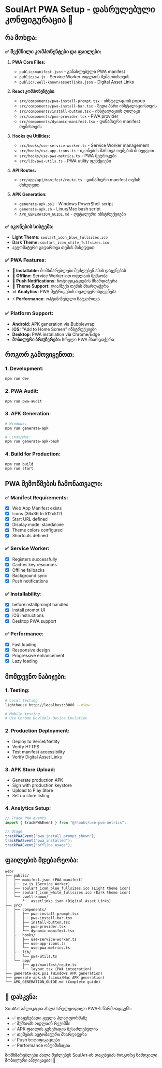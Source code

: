 # SoulArt PWA Setup - დასრულებული კონფიგურაცია 🎉

## რა მოხდა:

### ✅ შექმნილი კომპონენტები და ფაილები:

1. **PWA Core Files:**

   - `public/manifest.json` - განახლებული PWA manifest
   - `public/sw.js` - Service Worker ოფლაინ მუშაობისთვის
   - `public/.well-known/assetlinks.json` - Digital Asset Links

2. **React კომპონენტები:**

   - `src/components/pwa-install-prompt.tsx` - ინსტალაციის popup
   - `src/components/pwa-install-bar.tsx` - ზედა ბარი ინსტალაციისთვის
   - `src/components/install-button.tsx` - ინსტალაციის ღილაკი
   - `src/components/pwa-provider.tsx` - PWA provider
   - `src/components/dynamic-manifest.tsx` - დინამიური manifest თემისთვის

3. **Hooks და Utilities:**

   - `src/hooks/use-service-worker.ts` - Service Worker management
   - `src/hooks/use-app-icons.ts` - იკონების მართვა თემების მიხედვით
   - `src/hooks/use-pwa-metrics.ts` - PWA მეტრიკები
   - `src/lib/pwa-utils.ts` - PWA utility ფუნქციები

4. **API Routes:**

   - `src/app/api/manifest/route.ts` - დინამიური manifest თემის მიხედვით

5. **APK Generation:**
   - `generate-apk.ps1` - Windows PowerShell script
   - `generate-apk.sh` - Linux/Mac bash script
   - `APK_GENERATION_GUIDE.md` - დეტალური ინსტრუქციები

### ✅ იკონების სისტემა:

- **Light Theme:** `soulart_icon_blue_fullsizes.ico`
- **Dark Theme:** `soulart_icon_white_fullsizes.ico`
- ავტომატური გადართვა თემის მიხედვით

### ✅ PWA Features:

- 📱 **Installable:** მომხმარებლები შეძლებენ აპის დაყენებას
- 🔄 **Offline:** Service Worker-ით ოფლაინ მუშაობა
- 🔔 **Push Notifications:** ნოტიფიკაციების მხარდაჭერა
- 🎨 **Theme Support:** ღია/მუქი თემის მხარდაჭერა
- 📊 **Analytics:** PWA მეტრიკების თვალყურისდევნება
- ⚡ **Performance:** ოპტიმიზებული ჩატვირთვა

### ✅ Platform Support:

- **Android:** APK generation via Bubblewrap
- **iOS:** "Add to Home Screen" ინსტრუქციები
- **Desktop:** PWA installation via Chrome/Edge
- **მობილური ბრაუზერები:** სრული PWA მხარდაჭერა

## როგორ გამოვიყენოთ:

### 1. Development:

```bash
npm run dev
```

### 2. PWA Audit:

```bash
npm run pwa-audit
```

### 3. APK Generation:

```bash
# Windows:
npm run generate-apk

# Linux/Mac:
npm run generate-apk-bash
```

### 4. Build for Production:

```bash
npm run build
npm run start
```

## PWA შემოწმების ჩამონათვალი:

### ✅ Manifest Requirements:

- [x] Web App Manifest exists
- [x] Icons (36x36 to 512x512)
- [x] Start URL defined
- [x] Display mode: standalone
- [x] Theme colors configured
- [x] Shortcuts defined

### ✅ Service Worker:

- [x] Registers successfully
- [x] Caches key resources
- [x] Offline fallbacks
- [x] Background sync
- [x] Push notifications

### ✅ Installability:

- [x] beforeinstallprompt handled
- [x] Install prompt UI
- [x] iOS instructions
- [x] Desktop PWA support

### ✅ Performance:

- [x] Fast loading
- [x] Responsive design
- [x] Progressive enhancement
- [x] Lazy loading

## მომდევნო ნაბიჯები:

### 1. Testing:

```bash
# Local testing
lighthouse http://localhost:3000 --view

# Mobile testing
# Use Chrome DevTools Device Emulation
```

### 2. Production Deployment:

- Deploy to Vercel/Netlify
- Verify HTTPS
- Test manifest accessibility
- Verify Digital Asset Links

### 3. APK Store Upload:

- Generate production APK
- Sign with production keystore
- Upload to Play Store
- Set up store listing

### 4. Analytics Setup:

```javascript
// Track PWA events
import { trackPWAEvent } from "@/hooks/use-pwa-metrics";

// Usage
trackPWAEvent("pwa_install_prompt_shown");
trackPWAEvent("pwa_installed");
trackPWAEvent("offline_usage");
```

## ფაილების მდებარეობა:

```
web/
├── public/
│   ├── manifest.json (PWA manifest)
│   ├── sw.js (Service Worker)
│   ├── soulart_icon_blue_fullsizes.ico (Light theme icon)
│   ├── soulart_icon_white_fullsizes.ico (Dark theme icon)
│   └── .well-known/
│       └── assetlinks.json (Digital Asset Links)
├── src/
│   ├── components/
│   │   ├── pwa-install-prompt.tsx
│   │   ├── pwa-install-bar.tsx
│   │   ├── install-button.tsx
│   │   ├── pwa-provider.tsx
│   │   └── dynamic-manifest.tsx
│   ├── hooks/
│   │   ├── use-service-worker.ts
│   │   ├── use-app-icons.ts
│   │   └── use-pwa-metrics.ts
│   ├── lib/
│   │   └── pwa-utils.ts
│   └── app/
│       ├── api/manifest/route.ts
│       └── layout.tsx (PWA integration)
├── generate-apk.ps1 (Windows APK generation)
├── generate-apk.sh (Linux/Mac APK generation)
└── APK_GENERATION_GUIDE.md (Complete guide)
```

## 🎊 დასკვნა:

SoulArt აპლიკაცია ახლა სრულყოფილი PWA-ს წარმოადგენს:

- ✅ დაყენებადი ყველა პლატფორმაზე
- ✅ მუშაობს ოფლაინ რეჟიმში
- ✅ APK ფაილის გენერაცია შესაძლებელია
- ✅ თემების ავტომატური მხარდაჭერა
- ✅ Push ნოტიფიკაციები
- ✅ Performance ოპტიმიზაცია

მომხმარებლები ახლა შეძლებენ SoulArt-ის დაყენებას როგორც ნამდვილი მობილური აპლიკაცია! 🚀
